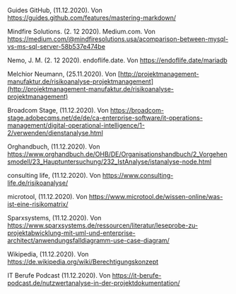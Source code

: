 Guides GitHub, (11.12.2020). Von https://guides.github.com/features/mastering-markdown/

Mindfire Solutions. (2. 12 2020). Medium.com. Von https://medium.com/@mindfiresolutions.usa/acomparison-between-mysql-vs-ms-sql-server-58b537e474be  

Nemo, J. M. (2. 12 2020). endoflife.date. Von https://endoflife.date/mariadb 

Melchior Neumann, (25.11.2020). Von [http://projektmanagement-manufaktur.de/risikoanalyse-projektmanagement](http://projektmanagement-manufaktur.de/risikoanalyse-projektmanagement)

Broadcom Stage, (11.12.2020). Von https://broadcom-stage.adobecqms.net/de/de/ca-enterprise-software/it-operations-management/digital-operational-intelligence/1-2/verwenden/dienstanalyse.html

Orghandbuch, (11.12.2020). Von https://www.orghandbuch.de/OHB/DE/Organisationshandbuch/2_Vorgehensmodell/23_Hauptuntersuchung/232_IstAnalyse/istanalyse-node.html

consulting life, (11.12.2020). Von https://www.consulting-life.de/risikoanalyse/

microtool, (11.12.2020). Von https://www.microtool.de/wissen-online/was-ist-eine-risikomatrix/

Sparxsystems, (11.12.2020). Von https://www.sparxsystems.de/ressourcen/literatur/leseprobe-zu-projektabwicklung-mit-uml-und-enterprise-architect/anwendungsfalldiagramm-use-case-diagram/

Wikipedia, (11.12.2020). Von https://de.wikipedia.org/wiki/Berechtigungskonzept

IT Berufe Podcast (11.12.2020). Von https://it-berufe-podcast.de/nutzwertanalyse-in-der-projektdokumentation/
